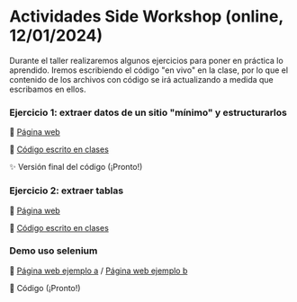 # Actividades Side Workshop (online, 12/01/2024)

Durante el taller realizaremos algunos ejercicios para poner en práctica lo aprendido. Iremos escribiendo el código "en vivo" en la clase, por lo que el contenido de los archivos con código se irá actualizando a medida que escribamos en ellos. 

### Ejercicio 1: extraer datos de un sitio "mínimo" y estructurarlos

:link: [Página web](https://rivaquiroga.github.io/datapalooza-2024-webscraping/ejercicio-1/pagina.html)

:page_facing_up: [Código escrito en clases](https://www.dropbox.com/scl/fi/54io0t0iw0ecdnmlj2m5k/ejercicio-01.py?rlkey=4omo6d8imfee3v4m992ndwj7m&dl=0)

:sparkles: Versión final del código (¡Pronto!)

### Ejercicio 2: extraer tablas

:link: [Página web](https://www.worldometers.info/world-population/population-by-country/) 

:page_facing_up: [Código escrito en clases](https://www.dropbox.com/scl/fi/vdx1fkx97ozczxjqi0rfv/ejercicio-02.py?rlkey=07sqxhayaqqtr1t44858tff8r&dl=0)

### Demo uso selenium 

:link: [Página web ejemplo a](https://www.camara.cl/transparencia/oficinasparlamentarias.aspx) / [Página web ejemplo b](https://www.memoriachilena.gob.cl)

:page_facing_up: Código (¡Pronto!)


